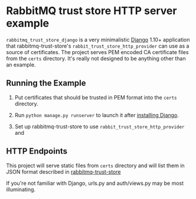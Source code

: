 # RabbitMQ trust store HTTP server example

`rabbitmq_trust_store_django` is a very minimalistic [Django](https://www.djangoproject.com/) 1.10+ application
that rabbitmq-trust-store's `rabbit_trust_store_http_provider` can use as a source of certificates.
The project serves PEM encoded CA certificate files from the `certs` directory.
It's really not designed to be anything other than an example.

## Running the Example

1. Put certificates that should be trusted in PEM format into the `certs` directory.

2. Run `python manage.py runserver` to launch it after [installing Django](https://docs.djangoproject.com/en/1.10/topics/install/).

3. Set up rabbitmq-trust-store to use `rabbit_trust_store_http_provider` and


## HTTP Endpoints

This project will serve static files from `certs` directory and
will list them in JSON format described in [rabbitmq-trust-store](https://github.com/rabbitmq/rabbitmq-trust-store/)

If you're not familiar with Django, urls.py and auth/views.py may be
most illuminating.
